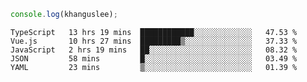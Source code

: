 ```js
console.log(khanguslee);
```

<!--START_SECTION:waka-->
```text
TypeScript   13 hrs 19 mins  ████████████░░░░░░░░░░░░░   47.53 % 
Vue.js       10 hrs 27 mins  █████████▒░░░░░░░░░░░░░░░   37.33 % 
JavaScript   2 hrs 19 mins   ██░░░░░░░░░░░░░░░░░░░░░░░   08.32 % 
JSON         58 mins         █░░░░░░░░░░░░░░░░░░░░░░░░   03.49 % 
YAML         23 mins         ▒░░░░░░░░░░░░░░░░░░░░░░░░   01.39 % 
```
<!--END_SECTION:waka-->

<!--
**khanguslee/khanguslee** is a ✨ _special_ ✨ repository because its `README.md` (this file) appears on your GitHub profile.

Here are some ideas to get you started:

- 🔭 I’m currently working on ...
- 🌱 I’m currently learning ...
- 👯 I’m looking to collaborate on ...
- 🤔 I’m looking for help with ...
- 💬 Ask me about ...
- 📫 How to reach me: ...
- 😄 Pronouns: ...
- ⚡ Fun fact: ...
-->
